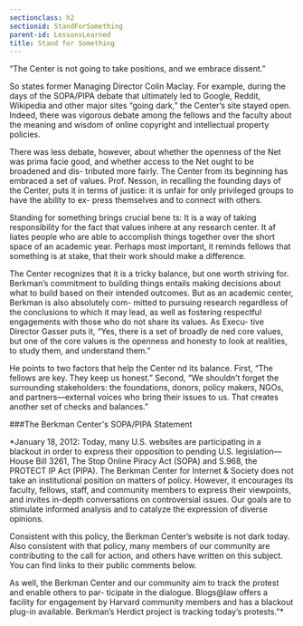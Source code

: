 ```yaml
---
sectionclass: h2
sectionid: StandForSomething
parent-id: LessonsLearned
title: Stand for Something
---
```

“The Center is not going to take positions, and we embrace dissent.”

So states former Managing Director Colin Maclay. For example, during the days of the SOPA/PIPA debate that ultimately led to Google, Reddit, Wikipedia and other major sites “going dark,” the Center’s site stayed open. Indeed, there was vigorous debate among the fellows and the faculty about the meaning and wisdom of online copyright and intellectual property policies.

There was less debate, however, about whether the openness of the Net was prima facie good, and whether access to the Net ought to be broadened and dis- tributed more fairly. The Center from its beginning has embraced a set of values. Prof. Nesson, in recalling the founding days of the Center, puts it in terms of justice: it is unfair for only privileged groups to have the ability to ex- press themselves and to connect with others.

Standing for something brings crucial bene ts: It is a way of taking responsibility for the fact that values inhere at any research center. It af liates people who are able to accomplish things together over the short space of an academic year. Perhaps most important, it reminds fellows that something is at stake, that their work should make a difference.

The Center recognizes that it is a tricky balance, but one worth striving for. Berkman’s commitment to building things entails making decisions about what to build based on their intended outcomes. But as an academic center, Berkman is also absolutely com- mitted to pursuing research regardless of the conclusions to which it may lead, as well as fostering respectful engagements with those who do not share its values. As Execu- tive Director Gasser puts it, “Yes, there is a set of broadly de ned core values, but one of the core values is the openness and honesty to look at realities, to study them, and understand them.”

He points to two factors that help the Center  nd its balance. First, “The fellows are key. They keep us honest.” Second, “We shouldn’t forget the surrounding stakeholders: the foundations, donors, policy makers, NGOs, and partners—external voices who bring their issues to us. That creates another set of checks and balances.”

###The Berkman Center's SOPA/PIPA Statement

*January 18, 2012: Today, many U.S. websites are participating in a blackout in order to express their opposition to pending U.S. legislation—House Bill 3261, The Stop Online Piracy Act (SOPA) and S.968, the PROTECT IP Act (PIPA).
The Berkman Center for Internet & Society does not take an institutional position on matters of policy. However, it encourages its faculty, fellows, staff, and community members to express their viewpoints, and invites in-depth conversations on controversial issues. Our goals are to stimulate informed analysis and to catalyze the expression of diverse opinions.

Consistent with this policy, the Berkman Center’s website is not dark today. Also consistent with that policy, many members of our community are contributing to the call for action, and others have written on this subject. You can find links to their public comments below.

As well, the Berkman Center and our community aim to track the protest and enable others to par- ticipate in the dialogue. Blogs@law offers a facility for engagement by Harvard community members and has a blackout plug-in available. Berkman’s Herdict project is tracking today’s protests.”*
